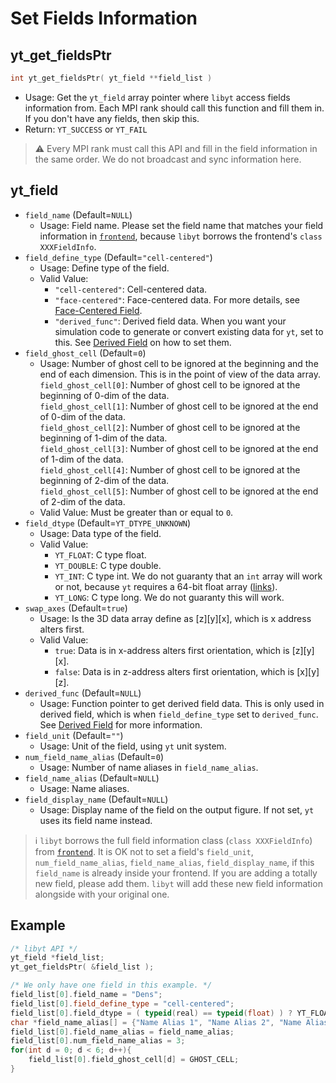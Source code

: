 # Set Fields Information
## yt\_get\_fieldsPtr
```cpp
int yt_get_fieldsPtr( yt_field **field_list )
```
- Usage: Get the `yt_field` array pointer where `libyt` access fields information from. Each MPI rank should call this function and fill them in. If you don't have any fields, then skip this.
- Return: `YT_SUCCESS` or `YT_FAIL`

> :warning: Every MPI rank must call this API and fill in the field information in the same order. We do not broadcast and sync information here.

## yt_field
- `field_name` (Default=`NULL`)
  - Usage: Field name. Please set the field name that matches your field information in [`frontend`](./SetYTParameter.md#yt_param_yt), because `libyt` borrows the frontend's `class XXXFieldInfo`.
- `field_define_type` (Default=`"cell-centered"`)
  - Usage: Define type of the field.
  - Valid Value:
    - `"cell-centered"`: Cell-centered data.
    - `"face-centered"`: Face-centered data. For more details, see [Face-Centered Field](./FaceCenteredField.md).
    - `"derived_func"`: Derived field data. When you want your simulation code to generate or convert existing data for `yt`, set to this. See [Derived Field](./DerivedField.md) on how to set them.
- `field_ghost_cell` (Default=`0`)
  - Usage: Number of ghost cell to be ignored at the beginning and the end of each dimension. This is in the point of view of the data array. <br>
    `field_ghost_cell[0]`: Number of ghost cell to be ignored at the beginning of 0-dim of the data.<br>
    `field_ghost_cell[1]`: Number of ghost cell to be ignored at the end of 0-dim of the data.<br>
    `field_ghost_cell[2]`: Number of ghost cell to be ignored at the beginning of 1-dim of the data.<br>
    `field_ghost_cell[3]`: Number of ghost cell to be ignored at the end of 1-dim of the data.<br>
    `field_ghost_cell[4]`: Number of ghost cell to be ignored at the beginning of 2-dim of the data.<br>
    `field_ghost_cell[5]`: Number of ghost cell to be ignored at the end of 2-dim of the data.<br>
  - Valid Value: Must be greater than or equal to `0`.
- `field_dtype` (Default=`YT_DTYPE_UNKNOWN`)
  - Usage: Data type of the field.
  - Valid Value: 
    - `YT_FLOAT`: C type float.
    - `YT_DOUBLE`: C type double.
    - `YT_INT`: C type int. We do not guaranty that an `int` array will work or not, because `yt` requires a 64-bit float array ([links](https://github.com/yt-project/yt/blob/03f7a8bd0d75434034f3762c12daacb5efeb7527/yt/frontends/_skeleton/io.py#L31)).
    - `YT_LONG`: C type long. We do not guaranty this will work.
- `swap_axes` (Default=`true`)
  - Usage: Is the 3D data array define as [z][y][x], which is x address alters first.
  - Valid Value:
    - `true`: Data is in x-address alters first orientation, which is [z][y][x].
    - `false`: Data is in z-address alters first orientation, which is [x][y][z].
- `derived_func` (Default=`NULL`)
  - Usage: Function pointer to get derived field data. This is only used in derived field, which is when `field_define_type` set to `derived_func`. See [Derived Field](./DerivedField.md) for more information.
- `field_unit` (Default=`""`)
  - Usage: Unit of the field, using `yt` unit system.
- `num_field_name_alias` (Default=`0`)
  - Usage: Number of name aliases in `field_name_alias`.
- `field_name_alias` (Default=`NULL`)
  - Usage: Name aliases.
- `field_display_name` (Default=`NULL`)
  - Usage: Display name of the field on the output figure. If not set, `yt` uses its field name instead.

> :information_source: `libyt` borrows the full field information class (`class XXXFieldInfo`) from [`frontend`](./SetYTParameter.md#yt_param_yt). It is OK not to set a field's `field_unit`, `num_field_name_alias`, `field_name_alias`, `field_display_name`, if this `field_name` is already inside your frontend.
> If you are adding a totally new field, please add them. `libyt` will add these new field information alongside with your original one.

## Example
```cpp
/* libyt API */  
yt_field *field_list;  
yt_get_fieldsPtr( &field_list );

/* We only have one field in this example. */ 
field_list[0].field_name = "Dens";  
field_list[0].field_define_type = "cell-centered";  
field_list[0].field_dtype = ( typeid(real) == typeid(float) ) ? YT_FLOAT : YT_DOUBLE;  
char *field_name_alias[] = {"Name Alias 1", "Name Alias 2", "Name Alias 3"};  
field_list[0].field_name_alias = field_name_alias;  
field_list[0].num_field_name_alias = 3;  
for(int d = 0; d < 6; d++){
    field_list[0].field_ghost_cell[d] = GHOST_CELL;  
}
```
